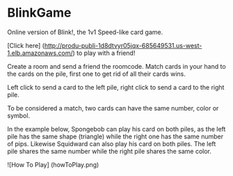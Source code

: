 # BlinkGame
Online version of Blink!, the 1v1 Speed-like card game.

[Click here] (http://produ-publi-1d8dtvyr05jqx-685649531.us-west-1.elb.amazonaws.com/) to play with a friend!

Create a room and send a friend the roomcode.
Match cards in your hand to the cards on the pile, first one to get rid of all their cards wins.

Left click to send a card to the left pile, right click to send a card to the right pile.

To be considered a match, two cards can have the same number, color or symbol.

In the example below, Spongebob can play his card on both piles, as the left pile has the same shape (triangle) while the right one has the same number of pips.
Likewise Squidward can also play his card on both piles. The left pile shares the same number while the right pile shares the same color.

![How To Play] (howToPlay.png)
